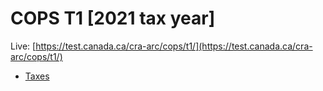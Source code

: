 
# COPS T1 [2021 tax year]

Live: [https://test.canada.ca/cra-arc/cops/t1/](https://test.canada.ca/cra-arc/cops/t1/)

* [Taxes](https://test.canada.ca/cra-arc/cops/t1/taxes.html)
